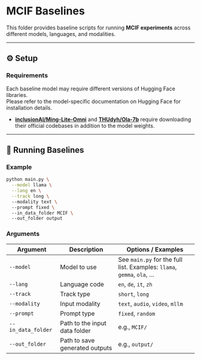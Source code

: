 # MCIF Baselines

This folder provides baseline scripts for running **MCIF experiments** across different models, languages, and modalities.  

---

## ⚙️ Setup

### Requirements
Each baseline model may require different versions of Hugging Face libraries.  
Please refer to the model-specific documentation on Hugging Face for installation details.  

- **[inclusionAI/Ming-Lite-Omni](https://huggingface.co/inclusionAI/Ming-Lite-Omni)** and **[THUdyh/Ola-7b](https://github.com/Ola-Omni/Ola?tab=readme-ov-file)** require downloading their official codebases in addition to the model weights.  

---

## 🚀 Running Baselines

### Example
```bash
python main.py \
  --model llama \
  --lang en \
  --track long \  
  --modality text \ 
  --prompt fixed \ 
  --in_data_folder MCIF \ 
  --out_folder output
```

### Arguments
| Argument           | Description                                    | Options / Examples                       |
|--------------------|------------------------------------------------|------------------------------------------|
| `--model`          | Model to use                                   |See `main.py` for the full list. Examples: `llama`, `gemma`, `ola`, ... |
| `--lang`           | Language code                                  | `en`, `de`, `it`, `zh`                   |
| `--track`          | Track type                                     | `short`, `long`                          |
| `--modality`       | Input modality                                 | `text`, `audio`, `video`, `mllm`         |
| `--prompt`         | Prompt type                                    | `fixed`, `random`                        |
| `--in_data_folder` | Path to the input data folder                  | e.g., `MCIF/`                            |
| `--out_folder`     | Path to save generated outputs                 | e.g., `output/`                          |



